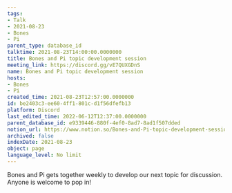 ```yaml
---
tags:
- Talk
- 2021-08-23
- Bones
- Pi
parent_type: database_id
talktime: 2021-08-23T14:00:00.0000000
title: Bones and Pi topic development session
meeting_link: https://discord.gg/vE7QUXGDnS
name: Bones and Pi topic development session
hosts:
- Bones
- Pi
created_time: 2021-08-23T12:57:00.0000000
id: be2403c3-ee60-4ff1-801c-d1f56dfefb13
platform: Discord
last_edited_time: 2022-06-12T12:37:00.0000000
parent_database_id: e9339446-880f-4ef0-8ad7-8ad1f507dded
notion_url: https://www.notion.so/Bones-and-Pi-topic-development-session-be2403c3ee604ff1801cd1f56dfefb13
archived: false
indexDate: 2021-08-23
object: page
language_level: No limit
---
```


Bones and Pi gets together weekly to develop our next topic for discussion.
Anyone is welcome to pop in!










